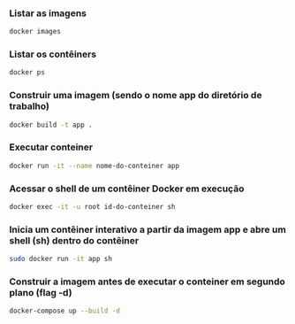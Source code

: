 ### Listar as imagens

```bash
docker images
```

### Listar os contêiners

```bash
docker ps
```

### Construir uma imagem (sendo o nome app do diretório de trabalho)

```bash
docker build -t app .
```

### Executar conteiner

```bash
docker run -it --name nome-do-conteiner app
```

### Acessar o shell de um contêiner Docker em execução

```bash
docker exec -it -u root id-do-conteiner sh
```

### Inicia um contêiner interativo a partir da imagem app e abre um shell (sh) dentro do contêiner

```bash
sudo docker run -it app sh
```
### Construir a imagem antes de executar o conteiner em segundo plano (flag -d)
```bash
docker-compose up --build -d
```
